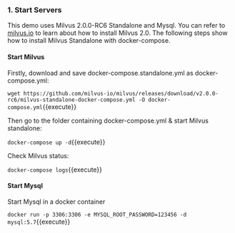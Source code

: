 ### 1. Start Servers

This demo uses Milvus 2.0.0-RC6 Standalone and Mysql. You can refer to [milvus.io](https://milvus.io/docs/v2.0.0/install_standalone-docker.md) to learn about how to install Milvus 2.0. The following steps show how to install Milvus Standalone with docker-compose.

#### Start Milvus
Firstly, download and save docker-compose.standalone.yml as docker-compose.yml:

`wget https://github.com/milvus-io/milvus/releases/download/v2.0.0-rc6/milvus-standalone-docker-compose.yml -O docker-compose.yml`{{execute}}

Then go to the folder containing docker-compose.yml & start Milvus standalone:

`docker-compose up -d`{{execute}}

Check Milvus status:

`docker-compose logs`{{execute}}

#### Start Mysql
Start Mysql in a docker container

`docker run -p 3306:3306 -e MYSQL_ROOT_PASSWORD=123456 -d mysql:5.7`{{execute}}
